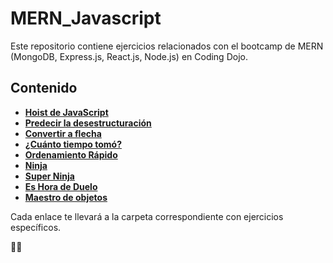 # MERN_Javascript

Este repositorio contiene ejercicios relacionados con el bootcamp de MERN (MongoDB, Express.js, React.js, Node.js) en Coding Dojo.

## Contenido

- [**Hoist de JavaScript**]()
- [**Predecir la desestructuración**]()
- [**Convertir a flecha**]()
- [**¿Cuánto tiempo tomó?**]()
- [**Ordenamiento Rápido**]()
- [**Ninja**]()
- [**Super Ninja**]()
- [**Es Hora de Duelo**]()
- [**Maestro de objetos**]()

Cada enlace te llevará a la carpeta correspondiente con ejercicios específicos.

🚀🚀
